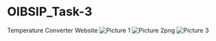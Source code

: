 # OIBSIP_Task-3
Temperature Converter Website
![Picture 1](https://github.com/JAYESH-555/Temperature-Converter-Website/assets/111244289/227b82b0-09e1-4e78-9076-2eae14f89779)
![Picture 2png](https://github.com/JAYESH-555/Temperature-Converter-Website/assets/111244289/fe8adc25-c172-4ba9-999e-3c5fffc9d553)
![Picture 3](https://github.com/JAYESH-555/Temperature-Converter-Website/assets/111244289/24eecdb3-78ec-49a9-a845-15622b5d7181)
